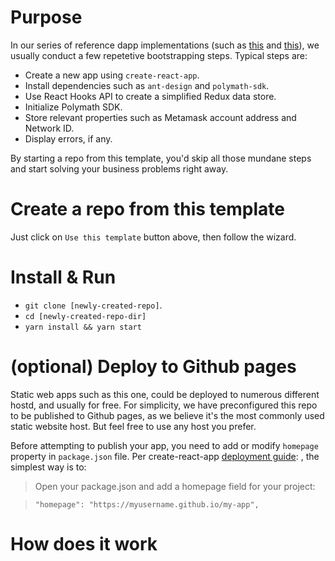 # Purpose

In our series of reference dapp implementations (such as [this](https://github.com/PolymathNetwork/whitelist-standalone) and [this](https://github.com/PolymathNetwork/whitelist-standalone)), we usually conduct a few repetetive bootstrapping steps. Typical steps are:
- Create a new app using `create-react-app`.
- Install dependencies such as `ant-design` and `polymath-sdk`.
- Use React Hooks API to create a simplified Redux data store.
- Initialize Polymath SDK.
- Store relevant properties such as Metamask account address and Network ID.
- Display errors, if any.

By starting a repo from this template, you'd skip all those mundane steps and start solving your business problems right away.

# Create a repo from this template

Just click on `Use this template` button above, then follow the wizard.

# Install & Run

- `git clone [newly-created-repo]`.
- `cd [newly-created-repo-dir]`
- `yarn install && yarn start`

# (optional) Deploy to Github pages 

Static web apps such as this one, could be deployed to numerous different hostd, and usually for free. For simplicity, we have preconfigured this repo to be published to Github pages, as we believe it's the most commonly used static website host. But feel free to use any host you prefer.

Before attempting to publish your app, you need to add or modify `homepage` property in `package.json` file. Per create-react-app [deployment guide](https://create-react-app.dev/docs/deployment#step-1-add-homepage-to-packagejson):
, the simplest way is to:
> Open your package.json and add a homepage field for your project:

>  ```"homepage": "https://myusername.github.io/my-app",```

# How does it work




